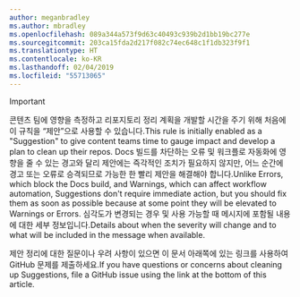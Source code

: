 ```yaml
---
author: meganbradley
ms.author: mbradley
ms.openlocfilehash: 089a344a573f9d63c40493c939b2d1bb19bc277e
ms.sourcegitcommit: 203ca15fda2d217f082c74ec648c1f1db323f9f1
ms.translationtype: HT
ms.contentlocale: ko-KR
ms.lasthandoff: 02/04/2019
ms.locfileid: "55713065"
---
```

> [!IMPORTANT]
> <span data-ttu-id="8bdf0-101">콘텐츠 팀에 영향을 측정하고 리포지토리 정리 계획을 개발할 시간을 주기 위해 처음에 이 규칙을 “제안”으로 사용할 수 있습니다.</span><span class="sxs-lookup"><span data-stu-id="8bdf0-101">This rule is initially enabled as a "Suggestion" to give content teams time to gauge impact and develop a plan to clean up their repos.</span></span> <span data-ttu-id="8bdf0-102">Docs 빌드를 차단하는 오류 및 워크플로 자동화에 영향을 줄 수 있는 경고와 달리 제안에는 즉각적인 조치가 필요하지 않지만, 어느 순간에 경고 또는 오류로 승격되므로 가능한 한 빨리 제안을 해결해야 합니다.</span><span class="sxs-lookup"><span data-stu-id="8bdf0-102">Unlike Errors, which block the Docs build, and Warnings, which can affect workflow automation, Suggestions don't require immediate action, but you should fix them as soon as possible because at some point they will be elevated to Warnings or Errors.</span></span> <span data-ttu-id="8bdf0-103">심각도가 변경되는 경우 및 사용 가능할 때 메시지에 포함될 내용에 대한 세부 정보입니다.</span><span class="sxs-lookup"><span data-stu-id="8bdf0-103">Details about when the severity will change and to what will be included in the message when available.</span></span>
>
> <span data-ttu-id="8bdf0-104">제안 정리에 대한 질문이나 우려 사항이 있으면 이 문서 아래쪽에 있는 링크를 사용하여 GitHub 문제를 제출하세요.</span><span class="sxs-lookup"><span data-stu-id="8bdf0-104">If you have questions or concerns about cleaning up Suggestions, file a GitHub issue using the link at the bottom of this article.</span></span>